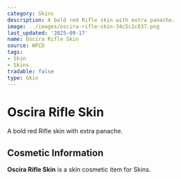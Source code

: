 ```yaml
---
category: Skins
description: A bold red Rifle skin with extra panache.
image: ../images/oscira-rifle-skin-34c5c1c637.png
last_updated: '2025-09-17'
name: Oscira Rifle Skin
source: WFCD
tags:
- Skin
- Skins
tradable: false
type: Skin
---
```


# Oscira Rifle Skin

A bold red Rifle skin with extra panache.

## Cosmetic Information

**Oscira Rifle Skin** is a skin cosmetic item for Skins.

